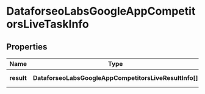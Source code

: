 # DataforseoLabsGoogleAppCompetitorsLiveTaskInfo

## Properties

| Name | Type | Description | Notes |
|------------ | ------------- | ------------- | -------------|
**result** | **DataforseoLabsGoogleAppCompetitorsLiveResultInfo[]** | array of results |[optional]|